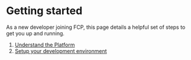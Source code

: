 # Getting started

As a new developer joining FCP, this page details a helpful set of steps to get you up and running.

1. [Understand the Platform](platform.md)
1. [Setup your development environment](developer-laptop-setup/index.md)

